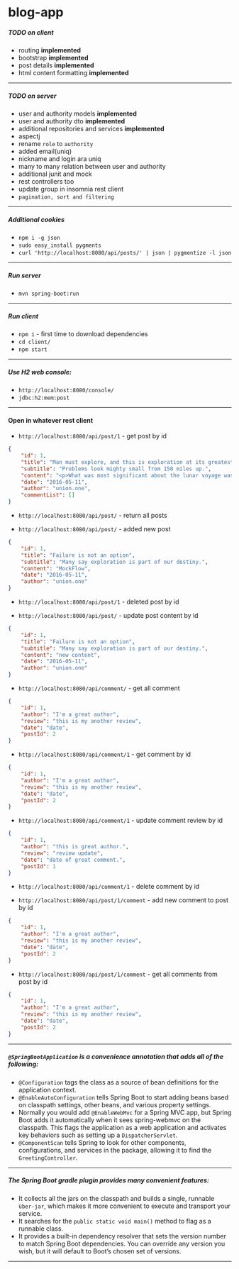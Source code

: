 # blog-app

##### TODO on client

* routing **implemented**
* bootstrap **implemented**
* post details **implemented**
* html content formatting **implemented**

___

##### TODO on server

* user and authority models **implemented**
* user and authority dto **implemented**
* additional repositories and services **implemented**
* aspectj
* rename `role` to `authority`
* added email(uniq)
* nickname and login ara uniq
* many to many relation between user and authority
* additional junit and mock
* rest controllers too
* update group in insomnia rest client
* `pagination, sort and filtering`

___

##### Additional cookies

* `npm i -g json`
* `sudo easy_install pygments`
* `curl 'http://localhost:8080/api/posts/' | json | pygmentize -l json`

___

##### Run server

* `mvn spring-boot:run`

___

##### Run client

* `npm i` - first time to download dependencies
* `cd client/`
* `npm start`

___

##### Use H2 web console:

* `http://localhost:8080/console/`
* `jdbc:h2:mem:post`

___

#### Open in whatever rest client

* `http://localhost:8080/api/post/1` - get post by id
```json
{
    "id": 1,
    "title": "Man must explore, and this is exploration at its greatest.",
    "subtitle": "Problems look mighty small from 150 miles up.",
    "content": "<p>What was most significant about the lunar voyage was not that man set foot on the Moon.</p>",
    "date": "2016-05-11",
    "author": "union.one",
    "commentList": []
}
```

* `http://localhost:8080/api/post/` - return all posts

* `http://localhost:8080/api/post/` - added new post
```json
{
    "id": 1,
    "title": "Failure is not an option",
    "subtitle": "Many say exploration is part of our destiny.",
    "content": "MockFlow",
    "date": "2016-05-11",
    "author": "union.one"
}
```
* `http://localhost:8080/api/post/1` - deleted post by id

* `http://localhost:8080/api/post/` - update post content by id
```json
{
    "id": 1,
    "title": "Failure is not an option",
    "subtitle": "Many say exploration is part of our destiny.",
    "content": "new content",
    "date": "2016-05-11",
    "author": "union.one"
}
```

* `http://localhost:8080/api/comment/` - get all comment
```json
{
    "id": 1,
    "author": "I'm a great author",
    "review": "this is my another review",
    "date": "date",
    "postId": 2
}
```

* `http://localhost:8080/api/comment/1` - get comment by id
```json
{
    "id": 1,
    "author": "I'm a great author",
    "review": "this is my another review",
    "date": "date",
    "postId": 2
}
```

* `http://localhost:8080/api/comment/1` - update comment review by id
```json
{
    "id": 1,
    "author": "this is great author.",
    "review": "review update",
    "date": "date of great comment.",
    "postId": 1
}
```

* `http://localhost:8080/api/comment/1` - delete comment by id

* `http://localhost:8080/api/post/1/comment` - add new comment to post by id
```json
{
    "id": 1,
    "author": "I'm a great author",
    "review": "this is my another review",
    "date": "date",
    "postId": 2
}
```

* `http://localhost:8080/api/post/1/comment` - get all comments from post by id
```json
{
    "id": 1,
    "author": "I'm a great author",
    "review": "this is my another review",
    "date": "date",
    "postId": 2
}
```

___

##### `@SpringBootApplication` is a convenience annotation that adds all of the following:
* `@Configuration` tags the class as a source of bean definitions for the application context.
* `@EnableAutoConfiguration` tells Spring Boot to start adding beans based on classpath settings, other beans, and various property settings.
* Normally you would add `@EnableWebMvc` for a Spring MVC app, but Spring Boot adds it automatically when it sees spring-webmvc on the classpath. This flags the application as a web application and activates key behaviors such as setting up a `DispatcherServlet`.
* `@ComponentScan` tells Spring to look for other components, configurations, and services in the package, allowing it to find the `GreetingController`.

___

##### The Spring Boot gradle plugin provides many convenient features:

* It collects all the jars on the classpath and builds a single, runnable `über-jar`, which makes it more convenient to execute and transport your service.
* It searches for the `public static void main()` method to flag as a runnable class.
* It provides a built-in dependency resolver that sets the version number to match Spring Boot dependencies. You can override any version you wish, but it will default to Boot’s chosen set of versions.

____
